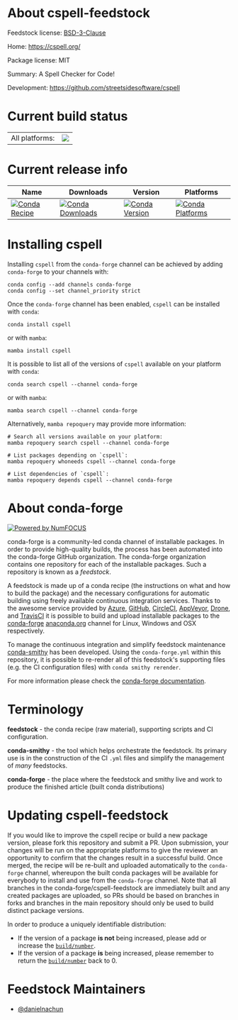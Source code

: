 About cspell-feedstock
======================

Feedstock license: [BSD-3-Clause](https://github.com/conda-forge/cspell-feedstock/blob/main/LICENSE.txt)

Home: https://cspell.org/

Package license: MIT

Summary: A Spell Checker for Code!

Development: https://github.com/streetsidesoftware/cspell

Current build status
====================


<table><tr><td>All platforms:</td>
    <td>
      <a href="https://dev.azure.com/conda-forge/feedstock-builds/_build/latest?definitionId=24241&branchName=main">
        <img src="https://dev.azure.com/conda-forge/feedstock-builds/_apis/build/status/cspell-feedstock?branchName=main">
      </a>
    </td>
  </tr>
</table>

Current release info
====================

| Name | Downloads | Version | Platforms |
| --- | --- | --- | --- |
| [![Conda Recipe](https://img.shields.io/badge/recipe-cspell-green.svg)](https://anaconda.org/conda-forge/cspell) | [![Conda Downloads](https://img.shields.io/conda/dn/conda-forge/cspell.svg)](https://anaconda.org/conda-forge/cspell) | [![Conda Version](https://img.shields.io/conda/vn/conda-forge/cspell.svg)](https://anaconda.org/conda-forge/cspell) | [![Conda Platforms](https://img.shields.io/conda/pn/conda-forge/cspell.svg)](https://anaconda.org/conda-forge/cspell) |

Installing cspell
=================

Installing `cspell` from the `conda-forge` channel can be achieved by adding `conda-forge` to your channels with:

```
conda config --add channels conda-forge
conda config --set channel_priority strict
```

Once the `conda-forge` channel has been enabled, `cspell` can be installed with `conda`:

```
conda install cspell
```

or with `mamba`:

```
mamba install cspell
```

It is possible to list all of the versions of `cspell` available on your platform with `conda`:

```
conda search cspell --channel conda-forge
```

or with `mamba`:

```
mamba search cspell --channel conda-forge
```

Alternatively, `mamba repoquery` may provide more information:

```
# Search all versions available on your platform:
mamba repoquery search cspell --channel conda-forge

# List packages depending on `cspell`:
mamba repoquery whoneeds cspell --channel conda-forge

# List dependencies of `cspell`:
mamba repoquery depends cspell --channel conda-forge
```


About conda-forge
=================

[![Powered by
NumFOCUS](https://img.shields.io/badge/powered%20by-NumFOCUS-orange.svg?style=flat&colorA=E1523D&colorB=007D8A)](https://numfocus.org)

conda-forge is a community-led conda channel of installable packages.
In order to provide high-quality builds, the process has been automated into the
conda-forge GitHub organization. The conda-forge organization contains one repository
for each of the installable packages. Such a repository is known as a *feedstock*.

A feedstock is made up of a conda recipe (the instructions on what and how to build
the package) and the necessary configurations for automatic building using freely
available continuous integration services. Thanks to the awesome service provided by
[Azure](https://azure.microsoft.com/en-us/services/devops/), [GitHub](https://github.com/),
[CircleCI](https://circleci.com/), [AppVeyor](https://www.appveyor.com/),
[Drone](https://cloud.drone.io/welcome), and [TravisCI](https://travis-ci.com/)
it is possible to build and upload installable packages to the
[conda-forge](https://anaconda.org/conda-forge) [anaconda.org](https://anaconda.org/)
channel for Linux, Windows and OSX respectively.

To manage the continuous integration and simplify feedstock maintenance
[conda-smithy](https://github.com/conda-forge/conda-smithy) has been developed.
Using the ``conda-forge.yml`` within this repository, it is possible to re-render all of
this feedstock's supporting files (e.g. the CI configuration files) with ``conda smithy rerender``.

For more information please check the [conda-forge documentation](https://conda-forge.org/docs/).

Terminology
===========

**feedstock** - the conda recipe (raw material), supporting scripts and CI configuration.

**conda-smithy** - the tool which helps orchestrate the feedstock.
                   Its primary use is in the construction of the CI ``.yml`` files
                   and simplify the management of *many* feedstocks.

**conda-forge** - the place where the feedstock and smithy live and work to
                  produce the finished article (built conda distributions)


Updating cspell-feedstock
=========================

If you would like to improve the cspell recipe or build a new
package version, please fork this repository and submit a PR. Upon submission,
your changes will be run on the appropriate platforms to give the reviewer an
opportunity to confirm that the changes result in a successful build. Once
merged, the recipe will be re-built and uploaded automatically to the
`conda-forge` channel, whereupon the built conda packages will be available for
everybody to install and use from the `conda-forge` channel.
Note that all branches in the conda-forge/cspell-feedstock are
immediately built and any created packages are uploaded, so PRs should be based
on branches in forks and branches in the main repository should only be used to
build distinct package versions.

In order to produce a uniquely identifiable distribution:
 * If the version of a package **is not** being increased, please add or increase
   the [``build/number``](https://docs.conda.io/projects/conda-build/en/latest/resources/define-metadata.html#build-number-and-string).
 * If the version of a package **is** being increased, please remember to return
   the [``build/number``](https://docs.conda.io/projects/conda-build/en/latest/resources/define-metadata.html#build-number-and-string)
   back to 0.

Feedstock Maintainers
=====================

* [@danielnachun](https://github.com/danielnachun/)


<!-- dummy commit to enable rerendering -->

